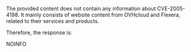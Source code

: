 The provided content does not contain any information about CVE-2005-4198. It mainly consists of website content from OVHcloud and Flexera, related to their services and products.

Therefore, the response is:

NOINFO
